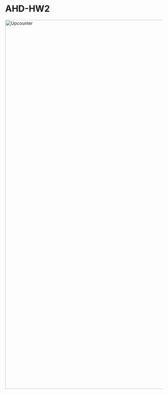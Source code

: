 # AHD-HW2
<img width="1181" alt="Upcounter" src="https://github.com/Jboyrox/AHD-HW2/assets/45749588/617e18b0-07b0-4b16-bf36-8ee69640054d">

